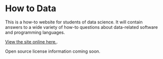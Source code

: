 
# How to Data

This is a how-to website for students of data science.  It will contain
answers to a wide variety of how-to questions about data-related
software and programming languages.

[View the site online here.](https://nathancarter.github.io/how2data/site/).

Open source license information coming soon.
